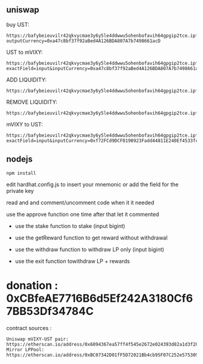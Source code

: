 ## uniswap
buy UST: 
```
https://bafybeieuvilr42qkvycmae3y6y5le4ddwwu5ohenbofavih64gpgip2tce.ipfs.dweb.link/#/swap?outputCurrency=0xa47c8bf37f92aBed4A126BDA807A7b7498661acD
```
UST to mVIXY: 
```
https://bafybeieuvilr42qkvycmae3y6y5le4ddwwu5ohenbofavih64gpgip2tce.ipfs.dweb.link/#/swap?exactField=input&inputCurrency=0xa47c8bf37f92aBed4A126BDA807A7b7498661acD&outputCurrency=0xf72FCd9DCF0190923Fadd44811E240Ef4533fc86
```
ADD LIQUIDITY: 
```
https://bafybeieuvilr42qkvycmae3y6y5le4ddwwu5ohenbofavih64gpgip2tce.ipfs.dweb.link/#/add/v2/0xf72FCd9DCF0190923Fadd44811E240Ef4533fc86/0xa47c8bf37f92aBed4A126BDA807A7b7498661acD
```
REMOVE LIQUIDITY: 
```
https://bafybeieuvilr42qkvycmae3y6y5le4ddwwu5ohenbofavih64gpgip2tce.ipfs.dweb.link/#/remove/v2/0xf72FCd9DCF0190923Fadd44811E240Ef4533fc86/0xa47c8bf37f92aBed4A126BDA807A7b7498661acD
```
mVIXY to UST: 
```
https://bafybeieuvilr42qkvycmae3y6y5le4ddwwu5ohenbofavih64gpgip2tce.ipfs.dweb.link/#/swap?exactField=input&inputCurrency=0xf72FCd9DCF0190923Fadd44811E240Ef4533fc86&outputCurrency=0xa47c8bf37f92aBed4A126BDA807A7b7498661acD
```

## nodejs
```
npm install
```
edit hardhat.config.js to insert your mnemonic or add the field for the private key

read and and comment/uncomment code when it it needed

use the approve function one time after that let it commented

- use the stake function to stake (input bigint)

- use the getReward function to get reward without withdrawal

- use the withdraw function to withdraw LP only (input bigint)

- use the exit function towithdraw LP + rewards


# donation : 0xCBfeAE7716B6d5Ef242A3180Cf67BB53Df34784C

contract sources :
```
Uniswap mVIXY-UST pair: https://etherscan.io/address/0x6094367ea57ff4f545e2672e024393d82a1d3f28#code
Mirror LPPool: https://etherscan.io/address/0xBC07342D01fF5D72021Bb4cb95F07C252e575309#code
```
